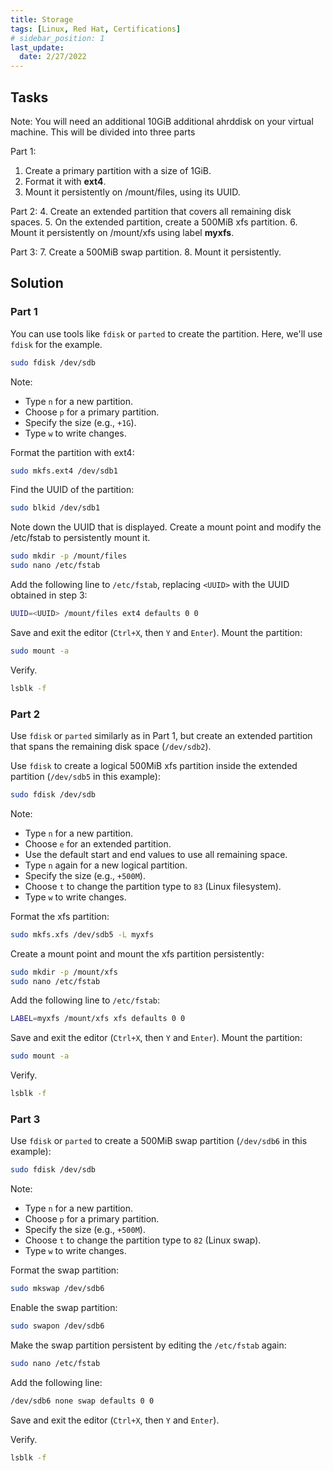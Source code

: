 ```yaml
---
title: Storage
tags: [Linux, Red Hat, Certifications]
# sidebar_position: 1 
last_update:
  date: 2/27/2022
---
```



## Tasks

Note: You will need an additional 10GiB additional ahrddisk on your virtual machine. This will be divided into three parts

Part 1:
1. Create a primary partition with a size of 1GiB. 
2. Format it with **ext4**.
3. Mount it persistently on /mount/files, using its UUID.

Part 2:
4. Create an extended partition that covers all remaining disk spaces.
5. On the extended partition, create a 500MiB xfs partition.
6. Mount it persistently on /mount/xfs using label **myxfs**.

Part 3:
7. Create a 500MiB swap partition.
8. Mount it persistently.

## Solution 

### Part 1

You can use tools like `fdisk` or `parted` to create the partition. Here, we'll use `fdisk` for the example.

```sh
sudo fdisk /dev/sdb
```

Note: 

- Type `n` for a new partition.
- Choose `p` for a primary partition.
- Specify the size (e.g., `+1G`).
- Type `w` to write changes.

Format the partition with ext4:

```sh
sudo mkfs.ext4 /dev/sdb1
```

Find the UUID of the partition:

```sh
sudo blkid /dev/sdb1
```

Note down the UUID that is displayed.
Create a mount point and modify the /etc/fstab to persistently mount it.

```sh
sudo mkdir -p /mount/files
sudo nano /etc/fstab
```

Add the following line to `/etc/fstab`, replacing `<UUID>` with the UUID obtained in step 3:

```sh
UUID=<UUID> /mount/files ext4 defaults 0 0
```

Save and exit the editor (`Ctrl+X`, then `Y` and `Enter`). Mount the partition:

```sh
sudo mount -a
```

Verify.

```bash
lsblk -f 
```

### Part 2

Use `fdisk` or `parted` similarly as in Part 1, but create an extended partition that spans the remaining disk space (`/dev/sdb2`).

Use `fdisk` to create a logical 500MiB xfs partition inside the extended partition (`/dev/sdb5` in this example):

```sh
sudo fdisk /dev/sdb
```

Note: 

- Type `n` for a new partition.
- Choose `e` for an extended partition.
- Use the default start and end values to use all remaining space.
- Type `n` again for a new logical partition.
- Specify the size (e.g., `+500M`).
- Choose `t` to change the partition type to `83` (Linux filesystem).
- Type `w` to write changes.

Format the xfs partition:

```sh
sudo mkfs.xfs /dev/sdb5 -L myxfs
```

Create a mount point and mount the xfs partition persistently:

```sh
sudo mkdir -p /mount/xfs
sudo nano /etc/fstab
```

Add the following line to `/etc/fstab`:

```sh
LABEL=myxfs /mount/xfs xfs defaults 0 0
```

Save and exit the editor (`Ctrl+X`, then `Y` and `Enter`). Mount the partition:

```sh
sudo mount -a
```

Verify.

```bash
lsblk -f 
```



### Part 3

Use `fdisk` or `parted` to create a 500MiB swap partition (`/dev/sdb6` in this example):

```sh
sudo fdisk /dev/sdb
```

Note: 

- Type `n` for a new partition.
- Choose `p` for a primary partition.
- Specify the size (e.g., `+500M`).
- Choose `t` to change the partition type to `82` (Linux swap).
- Type `w` to write changes.

Format the swap partition:

```sh
sudo mkswap /dev/sdb6
```

Enable the swap partition:

```sh
sudo swapon /dev/sdb6
```

Make the swap partition persistent by editing the `/etc/fstab` again:

```sh
sudo nano /etc/fstab
```

Add the following line:

```sh
/dev/sdb6 none swap defaults 0 0
```

Save and exit the editor (`Ctrl+X`, then `Y` and `Enter`).

Verify.

```bash
lsblk -f 
```

